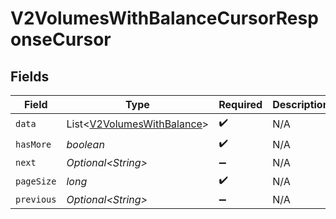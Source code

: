 # V2VolumesWithBalanceCursorResponseCursor


## Fields

| Field                                                                      | Type                                                                       | Required                                                                   | Description                                                                | Example                                                                    |
| -------------------------------------------------------------------------- | -------------------------------------------------------------------------- | -------------------------------------------------------------------------- | -------------------------------------------------------------------------- | -------------------------------------------------------------------------- |
| `data`                                                                     | List\<[V2VolumesWithBalance](../../models/shared/V2VolumesWithBalance.md)> | :heavy_check_mark:                                                         | N/A                                                                        |                                                                            |
| `hasMore`                                                                  | *boolean*                                                                  | :heavy_check_mark:                                                         | N/A                                                                        | false                                                                      |
| `next`                                                                     | *Optional\<String>*                                                        | :heavy_minus_sign:                                                         | N/A                                                                        |                                                                            |
| `pageSize`                                                                 | *long*                                                                     | :heavy_check_mark:                                                         | N/A                                                                        | 15                                                                         |
| `previous`                                                                 | *Optional\<String>*                                                        | :heavy_minus_sign:                                                         | N/A                                                                        | YXVsdCBhbmQgYSBtYXhpbXVtIG1heF9yZXN1bHRzLol=                               |